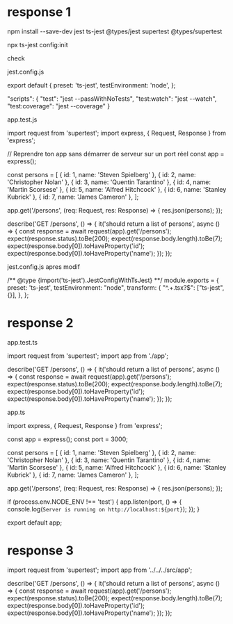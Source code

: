 # response 1

npm install --save-dev jest ts-jest @types/jest supertest @types/supertest

npx ts-jest config:init




check

jest.config.js

export default {
  preset: 'ts-jest',
  testEnvironment: 'node',
};


"scripts": {
  "test": "jest --passWithNoTests",
  "test:watch": "jest --watch",
  "test:coverage": "jest --coverage"
}

app.test.js

import request from 'supertest';
import express, { Request, Response } from 'express';

// Reprendre ton app sans démarrer de serveur sur un port réel
const app = express();

const persons = [
  { id: 1, name: 'Steven Spielberg' },
  { id: 2, name: 'Christopher Nolan' },
  { id: 3, name: 'Quentin Tarantino' },
  { id: 4, name: 'Martin Scorsese' },
  { id: 5, name: 'Alfred Hitchcock' },
  { id: 6, name: 'Stanley Kubrick' },
  { id: 7, name: 'James Cameron' },
];

app.get('/persons', (req: Request, res: Response) => {
  res.json(persons);
});

describe('GET /persons', () => {
  it('should return a list of persons', async () => {
    const response = await request(app).get('/persons');
    expect(response.status).toBe(200);
    expect(response.body.length).toBe(7);
    expect(response.body[0]).toHaveProperty('id');
    expect(response.body[0]).toHaveProperty('name');
  });
});


jest.config.js apres modif

/** @type {import('ts-jest').JestConfigWithTsJest} **/
module.exports = {
  preset: 'ts-jest',
  testEnvironment: "node",
  transform: {
    "^.+\.tsx?$": ["ts-jest",{}],
  },
};

# response 2

app.test.ts

import request from 'supertest';
import app from './app';

describe('GET /persons', () => {
  it('should return a list of persons', async () => {
    const response = await request(app).get('/persons');
    expect(response.status).toBe(200);
    expect(response.body.length).toBe(7);
    expect(response.body[0]).toHaveProperty('id');
    expect(response.body[0]).toHaveProperty('name');
  });
});


app.ts

import express, { Request, Response } from 'express';

const app = express();
const port = 3000;

const persons = [
  { id: 1, name: 'Steven Spielberg' },
  { id: 2, name: 'Christopher Nolan' },
  { id: 3, name: 'Quentin Tarantino' },
  { id: 4, name: 'Martin Scorsese' },
  { id: 5, name: 'Alfred Hitchcock' },
  { id: 6, name: 'Stanley Kubrick' },
  { id: 7, name: 'James Cameron' },
];

app.get('/persons', (req: Request, res: Response) => {
  res.json(persons);
});

if (process.env.NODE_ENV !== 'test') {
  app.listen(port, () => {
    console.log(`Server is running on http://localhost:${port}`);
  });
}

export default app;


# response 3

import request from 'supertest';
import app from '../../../src/app';

describe('GET /persons', () => {
  it('should return a list of persons', async () => {
    const response = await request(app).get('/persons');
    expect(response.status).toBe(200);
    expect(response.body.length).toBe(7);
    expect(response.body[0]).toHaveProperty('id');
    expect(response.body[0]).toHaveProperty('name');
  });
});
